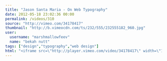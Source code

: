 ```yaml
---
title: "Jason Santa Maria - On Web Typography"
date: 2012-05-18 23:02:36 00:00
permalink: /videos/310
source: "http://vimeo.com/34178417"
thumbnail: "http://b.vimeocdn.com/ts/232/555/232555182_960.jpg"
user:
  username: "marshmallowfeev"
  name: "bekah nutt"
tags: ["design","typography","web design"]
html: "<iframe src=\"http://player.vimeo.com/video/34178417\" width=\"1280\" height=\"720\" frameborder=\"0\" webkitallowfullscreen mozallowfullscreen allowfullscreen></iframe>"
---
```


